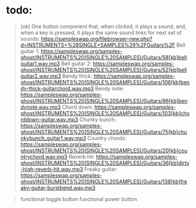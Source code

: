 # todo:
> (ok) One button component that, when clicked, it plays a sound, and, when a key is pressed, it plays the same sound
> links for next set of sounds: https://sampleswap.org/filebrowser-new.php?d=INSTRUMENTS+%28SINGLE+SAMPLES%29%2FGuitars%2F
Bell guitar 1: https://sampleswap.org/samples-ghost/INSTRUMENTS%20(SINGLE%20SAMPLES)/Guitars/58[kb]bellguitar1.wav.mp3
Bell guitar 2: https://sampleswap.org/samples-ghost/INSTRUMENTS%20(SINGLE%20SAMPLES)/Guitars/52[kb]bellguitar2.wav.mp3
Bendy thick: https://sampleswap.org/samples-ghost/INSTRUMENTS%20(SINGLE%20SAMPLES)/Guitars/106[kb]bendy-thick-guitarchord.wav.mp3
Bendy note: https://sampleswap.org/samples-ghost/INSTRUMENTS%20(SINGLE%20SAMPLES)/Guitars/96[kb]bendynote.wav.mp3
Chord down: https://sampleswap.org/samples-ghost/INSTRUMENTS%20(SINGLE%20SAMPLES)/Guitars/103[kb]chorddown-guitar.wav.mp3
Chunky bunch: https://sampleswap.org/samples-ghost/INSTRUMENTS%20(SINGLE%20SAMPLES)/Guitars/75[kb]chunkybunch_guitar1.wav.mp3
Country chords: https://sampleswap.org/samples-ghost/INSTRUMENTS%20(SINGLE%20SAMPLES)/Guitars/20[kb]countrychord.wav.mp3
Reverb hit: https://sampleswap.org/samples-ghost/INSTRUMENTS%20(SINGLE%20SAMPLES)/Guitars/36[kb]dirty-high-reverb-hit.wav.mp3
Freaky guitar: https://sampleswap.org/samples-ghost/INSTRUMENTS%20(SINGLE%20SAMPLES)/Guitars/138[kb]freaky-guitar-burstbend.wav.mp3

> functional toggle button
> functional power button